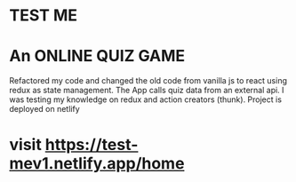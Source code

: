 # TEST ME

# An ONLINE QUIZ GAME 
Refactored my code  and changed the old code from vanilla js to react using redux as state management.
The App calls quiz data from an external api.
I was testing my knowledge on  redux and action creators (thunk).
Project is deployed on netlify 

# visit https://test-mev1.netlify.app/home

